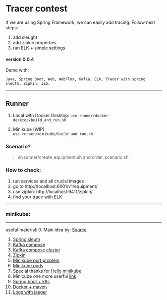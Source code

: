 # Tracer contest

If we are using Spring Framework, we can easily add tracing. 
Follow next steps:  
1. add sleught
2. add zipkin properties
3. run ELK + simple settings

#### version 0.0.4

Demo with:

`
Java, Spring Boot, Web, WebFlux, Kafka, ELK, Tracer with spring sleuth, Zipkin, Jib.
`

--- 

## Runner
1. Local with Docker Desktop:
`use runner/docker-desktop/build_and_run.sh`

2. Minikube (WIP)  
`use runner/minikube/build_and_run.sh`

### Scenario?   
> sh runner/create_equipment.sh and order_scenario.sh 

### How to check:
1. run services and all crucial images  
2. go to http://localhost:6001/v1/equipment/ 
3. use zipkin: http://localhost:9411/zipkin/
4. find your trace with ELK

---

### minikube: 

---

useful material:
0. Main idea by: [Source](https://cassiomolin.com/2019/06/30/log-aggregation-with-spring-boot-elastic-stack-and-docker/) 
1. [Spring sleuth](https://spring.io/projects/spring-cloud-sleuth)
2. [Kafka compose](https://github.com/conduktor/kafka-stack-docker-compose/blob/master/zk-single-kafka-single.yml) 
3. [Kafka compose cluster](https://www.baeldung.com/ops/kafka-docker-setup)   
4. [Zipkin](https://github.com/openzipkin-attic/docker-zipkin/blob/master/prometheus/prometheus.yml) 
5. [Minikube port problem](https://rtfm.co.ua/en/kubernetes-spec-ports0-nodeport-forbidden-may-not-be-used-when-type-is-clusterip-2/) 
6. [Minikube pods](https://kubernetes.io/docs/tasks/configure-pod-container/translate-compose-kubernetes/)   
7. Special thanks for [Hello minikube](https://itnext.io/goodbye-docker-desktop-hello-minikube-3649f2a1c469)  
8. Minicube one more userful [link](https://kubernetes.io/ru/docs/tutorials/hello-minikube/)  
9. [Spring boot + k8s](https://blog.nebrass.fr/playing-with-spring-boot-on-kubernetes/)  
10. [Docker + maven](https://medium.com/swlh/build-a-docker-image-using-maven-and-spring-boot-58147045a400) 
11. [Logs with jaeger](https://logz.io/blog/jaeger-and-the-elk-stack/) 
